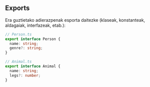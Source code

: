 ## Exports

Era guztietako adierazpenak esporta daitezke (klaseak, konstanteak, aldagaiak, interfazeak, etab.):

```typescript
// Person.ts
export interface Person {
  name: string;
  genre?: string;
}
```

```typescript
// Animal.ts
export interface Animal {
  name: string;
  legs?: number;
}
```
